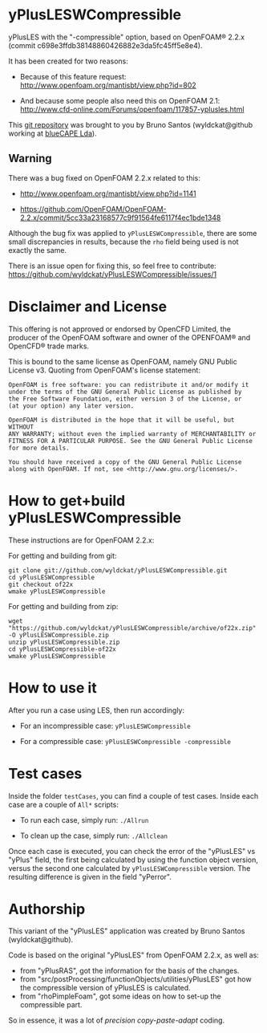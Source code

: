 yPlusLESWCompressible
=====================

yPlusLES with the "-compressible" option, based on OpenFOAM® 2.2.x (commit c698e3ffdb38148860426882e3da5fc45ff5e8e4).

It has been created for two reasons:

  * Because of this feature request: http://www.openfoam.org/mantisbt/view.php?id=802

  * And because some people also need this on OpenFOAM 2.1: http://www.cfd-online.com/Forums/openfoam/117857-yplusles.html

This [git repository](https://github.com/wyldckat/yPlusLESWCompressible) was brought to you by Bruno Santos (wyldckat@github working at [blueCAPE Lda](http://www.bluecape.com.pt)).


Warning
-------

There was a bug fixed on OpenFOAM 2.2.x related to this:

  * http://www.openfoam.org/mantisbt/view.php?id=1141

  * https://github.com/OpenFOAM/OpenFOAM-2.2.x/commit/5cc33a23168577c9f91564fe6117f4ec1bde1348

Although the bug fix was applied to `yPlusLESWCompressible`, there are some small discrepancies in results, because the `rho` field being used is not exactly the same.

There is an issue open for fixing this, so feel free to contribute: https://github.com/wyldckat/yPlusLESWCompressible/issues/1

  
  
Disclaimer and License
======================

This offering is not approved or endorsed by OpenCFD Limited, the producer of the OpenFOAM software and owner of the OPENFOAM® and OpenCFD® trade marks.

This is bound to the same license as OpenFOAM, namely GNU Public License v3. Quoting from OpenFOAM's license statement:

    OpenFOAM is free software: you can redistribute it and/or modify it
    under the terms of the GNU General Public License as published by
    the Free Software Foundation, either version 3 of the License, or
    (at your option) any later version.

    OpenFOAM is distributed in the hope that it will be useful, but WITHOUT
    ANY WARRANTY; without even the implied warranty of MERCHANTABILITY or
    FITNESS FOR A PARTICULAR PURPOSE. See the GNU General Public License
    for more details.

    You should have received a copy of the GNU General Public License
    along with OpenFOAM. If not, see <http://www.gnu.org/licenses/>.



How to get+build yPlusLESWCompressible
======================================

These instructions are for OpenFOAM 2.2.x:

For getting and building from git:
```
git clone git://github.com/wyldckat/yPlusLESWCompressible.git
cd yPlusLESWCompressible
git checkout of22x
wmake yPlusLESWCompressible
```

For getting and building from zip:
```
wget "https://github.com/wyldckat/yPlusLESWCompressible/archive/of22x.zip" -O yPlusLESWCompressible.zip
unzip yPlusLESWCompressible.zip
cd yPlusLESWCompressible-of22x
wmake yPlusLESWCompressible
```

How to use it
=============

After you run a case using LES, then run accordingly:

  * For an incompressible case: `yPlusLESWCompressible`

  * For a compressible case: `yPlusLESWCompressible -compressible`

Test cases
==========

Inside the folder `testCases`, you can find a couple of test cases. Inside each case are a couple of `All*` scripts:

  * To run each case, simply run: `./Allrun`

  * To clean up the case, simply run: `./Allclean`

Once each case is executed, you can check the error of the "yPlusLES" vs "yPlus" field, the first being calculated by using the function object version, versus the second one calculated by `yPlusLESWCompressible` version. The resulting difference is given in the field "yPerror".

Authorship
==========

This variant of the "yPlusLES" application was created by Bruno Santos (wyldckat@github).

Code is based on the original "yPlusLES" from OpenFOAM 2.2.x, as well as:
  * from "yPlusRAS", got the information for the basis of the changes.
  * from "src/postProcessing/functionObjects/utilities/yPlusLES" got how the compressible version of yPlusLES is calculated.
  * from "rhoPimpleFoam", got some ideas on how to set-up the compressible part.

So in essence, it was a lot of _precision copy-paste-adapt_ coding.

